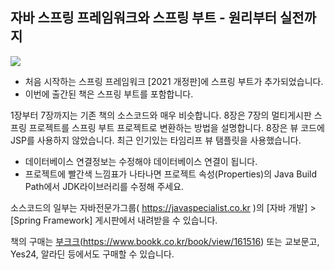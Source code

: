 ## 자바 스프링 프레임워크와 스프링 부트 - 원리부터 실전까지
<a href="https://www.bookk.co.kr/book/view/161516"><img src="https://file.bookk.co.kr/thumbnails/products/64ba2c78be506a93956c59ec/thumbnail?q=100&w=280"></a>

* 처음 시작하는 스프링 프레임워크 [2021 개정판]에 스프링 부트가 추가되었습니다.
* 이번에 출간된 책은 스프링 부트를 포함합니다.

1장부터 7장까지는 기존 책의 소스코드와 매우 비슷합니다.
8장은 7장의 멀티게시판 스프링 프로젝트를 스프링 부트 프로젝트로 변환하는 방법을 설명합니다.
8장은 뷰 코드에 JSP를 사용하지 않았습니다. 최근 인기있는 타임리프 뷰 탬플릿을 사용했습니다.

* 데이터베이스 연결정보는 수정해야 데이터베이스 연결이 됩니다.
* 프로젝트에 빨간색 느낌표가 나타나면 프로젝트 속성(Properties)의 Java Build Path에서 JDK라이브러리를 수정해 주세요.

소스코드의 일부는 자바전문가그룹( https://javaspecialist.co.kr )의 [자바 개발] > [Spring Framework] 게시판에서 내려받을 수 있습니다.

책의 구매는 <a href="https://www.bookk.co.kr/book/view/161516">부크크(https://www.bookk.co.kr/book/view/161516)</a>
또는 교보문고, Yes24, 알라딘 등에서도 구매할 수 있습니다.
